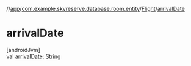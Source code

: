 //[app](../../../index.md)/[com.example.skyreserve.database.room.entity](../index.md)/[Flight](index.md)/[arrivalDate](arrival-date.md)

# arrivalDate

[androidJvm]\
val [arrivalDate](arrival-date.md): [String](https://kotlinlang.org/api/latest/jvm/stdlib/kotlin/-string/index.html)
